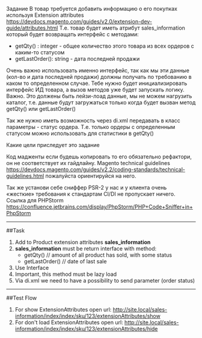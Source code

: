  Задание
В товар требуется добавить информацию о его покупках используя Extension attributes https://devdocs.magento.com/guides/v2.0/extension-dev-guide/attributes.html Т.е. товар будет иметь атрибут sales_information который будет возвращать интерфейс с методами:
- getQty() : integer - общее количество этого товара из всех ордеров с каким-то статусом
- getLastOrder(): string - дата последней продажи

Очень важно использовать именно интерфейс, так как мы эти данные (кол-во и дата последней продажи) должны получать по требованию в каком то определенном случае.
Тебе нужно будет инициализировать интерфейс ИД товара, а вызов методов уже будет запускать логику.
Важно. Это должены быть лейзи-лоад данные, мы не можем нагрузить каталог, т.е. данные будут загружаться только когда будет вызван метод getQty() или getLastOrder()

Так же нужно иметь возможность через di.xml передавать в класс параметры - статус ордера. Т.е. только ордеры с определенным статусом можно использовать для статистики в getQty()


Какие цели приследует это задание

Код мадженты если будешь копировать то его обязательно рефактори, он не соответствует их гайдлайну.
Magento technical guidelines https://devdocs.magento.com/guides/v2.2/coding-standards/technical-guidelines.html пожалуйста ориентируйся на него.

Так же установи себе сниффер PSR-2 у нас и у клиента очень «жесткие» требования к стандартам
CI/DI не пропускает ничего.
Ссылка для PHPStorm https://confluence.jetbrains.com/display/PhpStorm/PHP+Code+Sniffer+in+PhpStorm


----------------------------------
##Task
1. Add to Product extension attributes **sales_information**
2. **sales_information** must be return interface with method:
   - getQty()        // amount of all product has sold, with some status
   - getLastOrder()  // date of last sale
3. Use Interface
4. Important, this method must be lazy load
5. Via di.xml we need to have a possibility to send parameter (order status)
---------------
##Test Flow
1. For show ExtensionAttributes open url:
 http://site.local/sales-information/index/index/sku/123/extensionAttributes/show
2. For don't load ExtensionAttributes open url:
http://site.local/sales-information/index/index/sku/123/extensionAttributes/hide